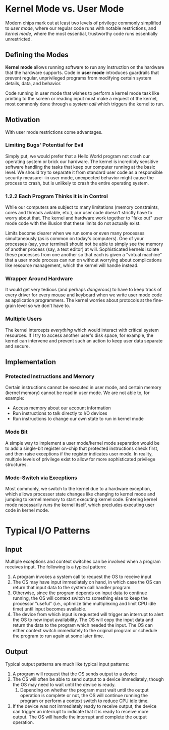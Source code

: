 # Kernel Mode vs. User Mode

Modern chips mark out at least two levels of privilege commonly simplified to _user mode_, where our regular code runs with notable restrictions, and _kernel mode_, where the most essential, trustworthy code runs essentially unrestricted.

## Defining the Modes

**Kernel mode** allows running software to run any instruction on the hardware that the hardware supports. Code in **user mode** introduces guardrails that prevent regular, unprivileged programs from modifying certain system details, data, and behavior.

Code running in user mode that wishes to perform a kernel mode task like printing to the screen or reading input must make a request of the kernel, most commonly done through a _system call_ which triggers the kernel to run.

## Motivation

With user mode restrictions come advantages.

### Limiting Bugs' Potential for Evil

Simply put, we would prefer that a Hello World program not crash our operating system or brick our hardware. The kernel is incredibly sensitive software handling the tasks that keep our computer running at the basic level. We should try to separate it from standard user code as a responsible security measure--in user mode, unexpected behavior might cause the process to crash, but is unlikely to crash the entire operating system.

### 1.2.2 Each Program Thinks it is in Control

While our computers are subject to many limitations (memory constraints, cores and threads avilable, etc.), our user code doesn't strictly have to worry about that. The kernel and hardware work together to "fake out" user mode code with the illusion that these limits do not actually exist. 

Limits become clearer when we run some or even many processes simultaneously (as is common on today's computers). One of your processes (say, your terminal) should not be able to simply see the memory of another process (say, a text editor) at will. Sophisticated kernels isolate these processes from one another so that each is given a "virtual machine" that a user mode process can run on without worrying about complications like resource management, which the kernel will handle instead.

### Wrapper Around Hardware
It would get very tedious (and perhaps _dangerous_) to have to keep track of every driver for every mouse and keyboard when we write user mode code as application programmers. The kernel worries about protocols at the fine-grain level so we don't have to.

### Multiple Users
The kernel intercepts _everything_ which would interact with critical system resources. If I try to access another user's disk space, for example, the kernel can intervene and prevent such an action to keep user data separate and secure.

## Implementation

### Protected Instructions and Memory

Certain instructions cannot be executed in user mode, and certain memory (kernel memory) cannot be read in user mode. We are not able to, for example:
* Access memory about our account information
* Run instructions to talk directly to I/O devices
* Run instructions to change our own state to run in kernel mode

### Mode Bit

A simple way to implement a user mode/kernel mode separation would be to add a single-bit register on-chip that protected instructions check first, and then raise exceptions if the register indicates user mode. In reality, multiple levels of privilege exist to allow for more sophisticated privilege structures.

### Mode-Switch via Exceptions

Most commonly, we switch to the kernel due to a hardware exception, which allows processer state changes like changing to kernel mode and jumping to kernel memory to start executing kernel code. Entering kernel mode necessarily runs the kernel itself, which precludes executing user code in kernel mode.

# Typical I/O Patterns

## Input

Multiple exceptions and context switches can be involved when a program receives input. The following is a typical pattern:
1. A program invokes a system call to request the OS to receive input
2. The OS may have input immediately on hand, in which case the OS can return that input data to the system call handler program.
3. Otherwise, since the program depends on input data to continue running, the OS will context switch to something else to keep the processor "useful" (i.e., optimize time multiplexing and limit CPU idle time) until input becomes available.
4. The device from which input is requested will trigger an interrupt to alert the OS to new input availability. The OS will copy the input data and return the data to the program which needed the input. The OS can either context switch immediately to the original program or schedule the program to run again at some later time.

## Output

Typical output patterns are much like typical input patterns:
1. A program will request that the OS sends output to a device
2. The OS will often be able to send output to a device immediately, though the OS may need to wait until the device is ready. 
    1. Depending on whether the program must wait until the output operation is complete or not, the OS will continue running the program or perform a context switch to reduce CPU idle time.
3. If the device was not immediately ready to receive output, the device can trigger an interrupt to indicate that it is ready to receive more output. The OS will handle the interrupt and complete the output operation.

